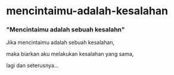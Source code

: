 # mencintaimu-adalah-kesalahan

### **"Mencintaimu adalah sebuah kesalahn"**
Jika mencintaimu adalah sebuah kesalahan, 

maka biarkan aku melakukan kesalahan yang sama,

lagi dan seterusnya...
